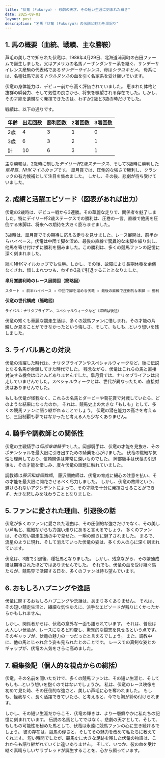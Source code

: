 ```yaml
---
title: "伏竜 (Fukuryu) - 悲劇の天才、その短い生涯に刻まれた輝き"
date: 2025-09-01
layout: post
description: "名馬『伏竜 (Fukuryu)』の伝説と魅力を深堀り"
---
```


## 1. 馬の概要（血統、戦績、主な勝鞍）

芦毛の美しさで知られた伏竜は、1989年4月29日、北海道浦河町の吉田ファームで誕生しました。父はアメリカの名馬ノーザンダンサー系を継ぐ、サンデーサイレンス産駒の代表格である*サンデーサイレンス*、母は*シラユキヒメ*。  母系には、名種牡馬である*トウルヌソル*の血を引く名家系を受け継いでいます。

伏竜の身体能力は、デビュー前から高く評価されていました。  恵まれた体格と抜群の瞬発力、そして気性の良さから、将来を嘱望される存在でした。しかし、その才能を遺憾なく発揮できたのは、わずか2歳と3歳の時だけでした。

戦績は、以下の通りです。

| 年齢 | 出走回数 | 勝利回数 | 2着回数 | 3着回数 |
|---|---|---|---|---|
| 2歳 | 4 | 3 | 1 | 0 |
| 3歳 | 6 | 3 | 2 | 1 |
| 計 | 10 | 6 | 3 | 1 |

主な勝鞍は、2歳時に制した*デイリー杯2歳ステークス*、そして3歳時に勝利した*皐月賞*、*NHKマイルカップ*です。  皐月賞では、圧倒的な強さで勝利し、クラシックの有力候補として注目を集めました。  しかし、その後、悲劇が待ち受けていました。


## 2. 成績と活躍エピソード（図表があれば出力）

伏竜の2歳時は、デビュー戦から3連勝。その華麗な走りで、関係者を魅了しました。特にデイリー杯2歳ステークスでの勝利は、圧巻の一言。直線で他馬を圧倒する末脚は、将来への期待を大きく膨らませました。

3歳時は、皐月賞でその期待に応える走りを見せました。レース展開は、前半からハイペース。伏竜は中団で脚を溜め、最後の直線で驚異的な末脚を繰り出し、他馬を寄せ付けずに勝利を掴みました。この勝利は、多くの競馬ファンの記憶に深く刻まれました。

続くNHKマイルカップでも快勝。しかし、その後、故障により長期休養を余儀なくされ、惜しまれつつも、わずか3歳で引退することとなりました。


**皐月賞勝利時のレース展開図（簡略図）**

```
スタート → 前半ハイペース → 中団で脚を溜める伏竜 → 最後の直線で圧倒的な末脚 → 勝利
```

**伏竜の世代構成（簡略図）**

```
ライバル：ナリタブライアン、スペシャルウィークなど（詳細は後述）
```

伏竜の短くも華麗な競走生活は、多くの競馬ファンに惜しまれ、その才能の片鱗しか見ることができなかったという悔しさ、そして、もしも…という想いを残しました。


## 3. ライバル馬との対決

伏竜の活躍した時代は、ナリタブライアンやスペシャルウィークなど、後に伝説となる名馬が台頭してきた時代でした。  残念ながら、伏竜はこれらの馬と直接対決する機会はほとんどありませんでした。皐月賞では、ナリタブライアンは出走していませんでした。スペシャルウィークとは、世代が異なったため、直接対決はありませんでした。

もしも伏竜が怪我なく、これらの名馬とダービーや菊花賞で対戦していたら、どのような結果になったのか。  それは、競馬史上の大きな「もしも」として、多くの競馬ファンに語り継がれることでしょう。  伏竜の潜在能力の高さを考えると、三冠制覇も夢ではなかったと考える人も少なくありません。


## 4. 騎手や調教師との関係性

伏竜の主戦騎手は*岡部幸雄騎手*でした。岡部騎手は、伏竜の才能を見抜き、そのポテンシャルを最大限に引き出すための騎乗を心がけました。  伏竜の繊細な気性も理解しており、信頼関係は非常に深いものでした。  岡部騎手は伏竜の引退後も、その才能を惜しみ、度々伏竜の話題に触れていました。

調教師は*藤沢和雄調教師*。  藤沢調教師は、伏竜の育成に細心の注意を払い、その才能を最大限に開花させるべく尽力しました。  しかし、伏竜の故障という、避けられないアクシデントによって、その才能を十分に発揮させることができず、大きな悲しみを味わうこととなりました。


## 5. ファンに愛された理由、引退後の話

伏竜が多くのファンに愛された理由は、その圧倒的な強さだけでなく、その美しい芦毛と、繊細ながらも力強い走りにあると言えるでしょう。  多くのファンは、その短い競走生活の中で見せた、一瞬の輝きに魅了されました。  まるで、流星のように現れ、そして消えていった伏竜の姿は、多くの人の心に深く刻まれています。

伏竜は、3歳で引退後、種牡馬となりました。  しかし、残念ながら、その繁殖成績は期待されたほどではありませんでした。  それでも、伏竜の血を受け継ぐ馬たちが、競馬界で活躍する日を、多くのファンは待ち望んでいます。


## 6. おもしろハプニングや逸話

伏竜に関するおもしろハプニングや逸話は、あまり多くありません。  それは、その短い競走生活と、繊細な気性ゆえに、派手なエピソードが残りにくかったからかもしれません。

しかし、関係者からは、伏竜の意外な一面も語られています。  それは、普段は大人しい伏竜が、レースになると豹変し、驚異的な闘志を見せるという点です。  そのギャップが、伏竜の魅力の一つだったと言えるでしょう。  また、調教中に、他の馬とじゃれ合う姿も見られたとのことです。  レースでの真剣な姿とのギャップが、伏竜の人気をさらに高めました。


## 7. 編集後記（個人的な視点からの総括）

伏竜。その名前を聞いただけで、多くの競馬ファンは、その短い生涯と、そしてもしも…という想いを抱くのではないでしょうか。  私は、伏竜のレース映像を初めて見た時、その圧倒的な強さと、美しい芦毛に心を奪われました。  もしも、怪我なく、長く活躍できていたら、と考えると、今でも胸が締め付けられます。

しかし、その短い生涯だからこそ、伏竜の輝きは、より一層鮮やかに私たちの記憶に刻まれています。  伝説の名馬としてではなく、悲劇の天才として、そして、もしもの可能性を秘めた馬として、伏竜は永遠に競馬ファンの心に生き続けるでしょう。  彼の存在は、競馬の儚さと、そしてその魅力を改めて私たちに教えてくれます。  短い時間でしたが、競馬史に大きな足跡を残した伏竜の物語は、これからも語り継がれていくに違いありません。  そして、いつか、彼の血を受け継ぐ素晴らしいサラブレッドが誕生することを、心から願っています。
